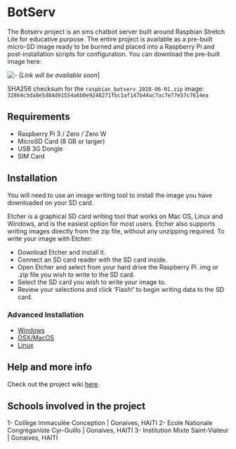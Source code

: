 # BotServ

The Botserv project is an sms chatbot server built around Raspbian Stretch Lite for educative purpose.  The entire project is available as a pre-built micro-SD image ready to be burned and placed into a Raspberry Pi and post-installation scripts for configuration.  You can download the pre-built image here:

![-](https://github.com/deldesir/botserv/raw/master/microsd-icon.png) [*Link will be available soon*]
 
SHA256 checksum for the `raspbian_botserv_2018-06-01.zip` image:
```32864c5da8e5d84d91554a6b0e9240271fbc1af147b44ac7ac7e77e57c7614ea```

## Requirements

* Raspberry Pi 3 / Zero / Zero W
* MicroSD Card (8 GB or larger)
* USB 3G Dongle
* SIM Card

## Installation

You will need to use an image writing tool to install the image you have downloaded on your SD card.

Etcher is a graphical SD card writing tool that works on Mac OS, Linux and Windows, and is the easiest option for most users. Etcher also supports writing images directly from the zip file, without any unzipping required. To write your image with Etcher:

 - Download Etcher and install it.
 - Connect an SD card reader with the SD card inside.
 - Open Etcher and select from your hard drive the Raspberry Pi .img or .zip file you wish to write to the SD card.
 - Select the SD card you wish to write your image to.
 - Review your selections and click ‘Flash!’ to begin writing data to the SD card.

### Advanced Installation
- [Windows](https://www.raspberrypi.org/documentation/installation/installing-images/windows.md)
- [OSX/MacOS](https://www.raspberrypi.org/documentation/installation/installing-images/mac.md)
- [Linux](https://www.raspberrypi.org/documentation/installation/installing-images/linux.md)


## Help and more info
Check out the project wiki [here](https://github.com/deldesir/botserv/wiki).

## Schools involved in the project
 1- Collège Immaculée Conception | Gonaives, HAITI
 2- Ecole Nationale Congréganiste Cyr-Guillo | Gonaives, HAITI
 3- Institution Mixte Saint-Viateur | Gonaives, HAITI
